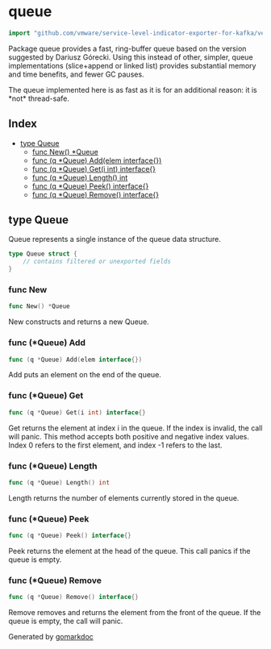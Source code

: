 <!-- Code generated by gomarkdoc. DO NOT EDIT -->

# queue

```go
import "github.com/vmware/service-level-indicator-exporter-for-kafka/vendor/github.com/eapache/queue"
```

Package queue provides a fast, ring\-buffer queue based on the version suggested by Dariusz Górecki. Using this instead of other, simpler, queue implementations \(slice\+append or linked list\) provides substantial memory and time benefits, and fewer GC pauses.

The queue implemented here is as fast as it is for an additional reason: it is \*not\* thread\-safe.

## Index

- [type Queue](<#type-queue>)
  - [func New() *Queue](<#func-new>)
  - [func (q *Queue) Add(elem interface{})](<#func-queue-add>)
  - [func (q *Queue) Get(i int) interface{}](<#func-queue-get>)
  - [func (q *Queue) Length() int](<#func-queue-length>)
  - [func (q *Queue) Peek() interface{}](<#func-queue-peek>)
  - [func (q *Queue) Remove() interface{}](<#func-queue-remove>)


## type Queue

Queue represents a single instance of the queue data structure.

```go
type Queue struct {
    // contains filtered or unexported fields
}
```

### func New

```go
func New() *Queue
```

New constructs and returns a new Queue.

### func \(\*Queue\) Add

```go
func (q *Queue) Add(elem interface{})
```

Add puts an element on the end of the queue.

### func \(\*Queue\) Get

```go
func (q *Queue) Get(i int) interface{}
```

Get returns the element at index i in the queue. If the index is invalid, the call will panic. This method accepts both positive and negative index values. Index 0 refers to the first element, and index \-1 refers to the last.

### func \(\*Queue\) Length

```go
func (q *Queue) Length() int
```

Length returns the number of elements currently stored in the queue.

### func \(\*Queue\) Peek

```go
func (q *Queue) Peek() interface{}
```

Peek returns the element at the head of the queue. This call panics if the queue is empty.

### func \(\*Queue\) Remove

```go
func (q *Queue) Remove() interface{}
```

Remove removes and returns the element from the front of the queue. If the queue is empty, the call will panic.



Generated by [gomarkdoc](<https://github.com/princjef/gomarkdoc>)
